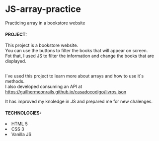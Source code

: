 # JS-array-practice
Practicing array in a bookstore website

<h4>PROJECT:</h4>
This project is a bookstore website.<br>
You can use the buttons to filter the books that will appear on screen.<br>
Fot that, I used JS to filter the information and change the books that are displayed.<br><br>

I´ve used this project to learn more about arrays and how to use it´s methods.<br>
I also developed consuming an API at https://guilhermeonrails.github.io/casadocodigo/livros.json<br>

It has improved my knoledge in JS and prepared me for new chalenges. <br>

<h4>TECHNOLOGIES:</h4>

<li>HTML 5</li>
<li>CSS 3</li>
<li>Vanilla JS</li>
